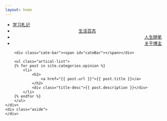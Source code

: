 ```yaml
---
layout: home
---
```


<div class="index-content opinion">
    <div class="section">
        <ul class="artical-cate">
            <li><a href="/"><span>学习札记</span></a></li>
            <li class="on" style="text-align:center"><a href="/opinion"><span>生活百态</span></a></li>
            <li style="text-align:right"><a href="/project"><span>人生随笔</span></a></li>
			<li style="text-align:right"><a href="/about"><span>关于博主</span></a></li>
        </ul>

        <div class="cate-bar"><span id="cateBar"></span></div>

        <ul class="artical-list">
        {% for post in site.categories.opinion %}
            <li>
                <h2>
                    <a href="{{ post.url }}">{{ post.title }}</a>
                </h2>
                <div class="title-desc">{{ post.description }}</div>
            </li>
        {% endfor %}
        </ul>
    </div>
    <div class="aside">
    </div>
</div>
